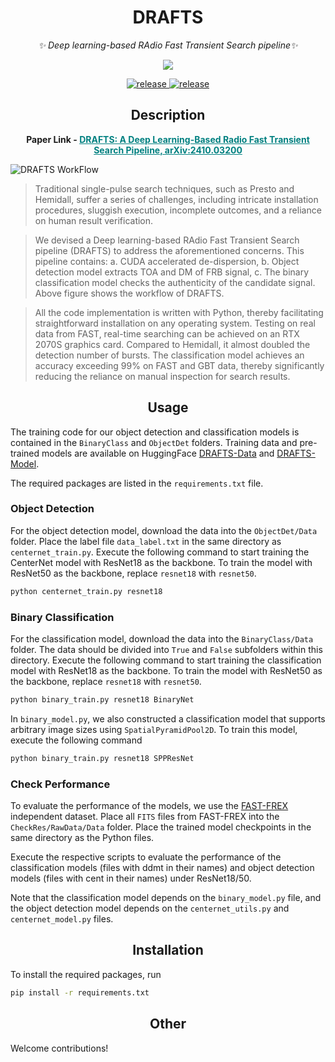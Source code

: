 <h1 align='center'> DRAFTS </h1>

<div align="center">

_✨ Deep learning-based RAdio Fast Transient Search pipeline✨_

<img src="https://counter.seku.su/cmoe?name=APOD&theme=r34" /><br>

</div>

<p align="center">
  <a href="https://github.com/SukiYume/DRAFTS">
    <img src="https://img.shields.io/badge/TransientSearch-DRAFTS-da282a" alt="release">
  </a>
  <a href="https://github.com/SukiYume/DRAFTS/stargazers">
    <img src="https://img.shields.io/github/stars/SukiYume/DRAFTS.svg?label=Stars&logo=github" alt="release">
  </a>
</p>


## <div align="center">Description</div>

<p align="center">
  <b>Paper Link - <a href="https://arxiv.org/abs/2410.03200" style="color:teal;">DRAFTS: A Deep Learning-Based Radio Fast Transient Search Pipeline, arXiv:2410.03200</a></b>
</p>


![DRAFTS WorkFlow](./WorkFlow.png)

> Traditional single-pulse search techniques, such as Presto and Hemidall, suffer a series of challenges, including intricate installation procedures, sluggish execution, incomplete outcomes, and a reliance on human result verification.

> We devised a Deep learning-based RAdio Fast Transient Search pipeline (DRAFTS) to address the aforementioned concerns. This pipeline contains: a. CUDA accelerated de-dispersion, b. Object detection model extracts TOA and DM of FRB signal, c. The binary classification model checks the authenticity of the candidate signal. Above figure shows the workflow of DRAFTS.

> All the code implementation is written with Python, thereby facilitating straightforward installation on any operating system. Testing on real data from FAST, real-time searching can be achieved on an RTX 2070S graphics card. Compared to Hemidall, it almost doubled the detection number of bursts. The classification model achieves an accuracy exceeding 99% on FAST and GBT data, thereby significantly reducing the reliance on manual inspection for search results.

## <div align="center">Usage</div>

The training code for our object detection and classification models is contained in the `BinaryClass` and `ObjectDet` folders. Training data and pre-trained models are available on HuggingFace [DRAFTS-Data](https://huggingface.co/datasets/TorchLight/DRAFTS) and [DRAFTS-Model](https://huggingface.co/TorchLight/DRAFTS).

The required packages are listed in the `requirements.txt` file.


### Object Detection

For the object detection model, download the data into the `ObjectDet/Data` folder. Place the label file `data_label.txt` in the same directory as `centernet_train.py`. Execute the following command to start training the CenterNet model with ResNet18 as the backbone. To train the model with ResNet50 as the backbone, replace `resnet18` with `resnet50`.

```bash
python centernet_train.py resnet18
```


### Binary Classification

For the classification model, download the data into the `BinaryClass/Data` folder. The data should be divided into `True` and `False` subfolders within this directory. Execute the following command to start training the classification model with ResNet18 as the backbone. To train the model with ResNet50 as the backbone, replace `resnet18` with `resnet50`.

```bash
python binary_train.py resnet18 BinaryNet
```

In `binary_model.py`, we also constructed a classification model that supports arbitrary image sizes using `SpatialPyramidPool2D`. To train this model, execute the following command

```bash
python binary_train.py resnet18 SPPResNet
```


### Check Performance

To evaluate the performance of the models, we use the [FAST-FREX](https://doi.org/10.57760/sciencedb.15070) independent dataset. Place all `FITS` files from FAST-FREX into the `CheckRes/RawData/Data` folder. Place the trained model checkpoints in the same directory as the Python files.

Execute the respective scripts to evaluate the performance of the classification models (files with ddmt in their names) and object detection models (files with cent in their names) under ResNet18/50.

Note that the classification model depends on the `binary_model.py` file, and the object detection model depends on the `centernet_utils.py` and `centernet_model.py` files.


## <div align="center">Installation</div>

To install the required packages, run

```bash
pip install -r requirements.txt
```


## <div align="center">Other</div>

Welcome contributions!

